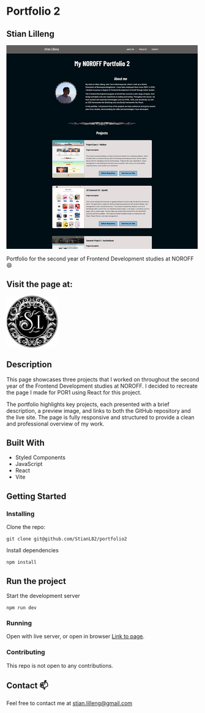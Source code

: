 # Portfolio 2

## Stian Lilleng

![image](public/images/readme/screencapture-portfolio2-stianl.png)

Portfolio for the second year of Frontend Development studies at NOROFF 😄

## Visit the page at:

[![Portfolio](public/images/logo.png)](https://portfolio2-stianl.netlify.app/)

## Description

This page showcases three projects that I worked on throughout the second year of the Frontend Development studies at NOROFF. I decided to recreate the page I made for POR1 using React for this project.

The portfolio highlights key projects, each presented with a brief description, a preview image, and links to both the GitHub repository and the live site. The page is fully responsive and structured to provide a clean and professional overview of my work.

## Built With

- Styled Components
- JavaScript
- React
- Vite

## Getting Started

### Installing

Clone the repo:

```
git clone git@github.com/StianL82/portfolio2
```

Install dependencies

```
npm install
```

## Run the project

Start the development server

```
npm run dev
```

### Running

Open with live server, or open in browser [Link to page](https://portfolio2-stianl.netlify.app/).

### Contributing

This repo is not open to any contributions.

## Contact 📫

Feel free to contact me at stian.lilleng@gmail.com
